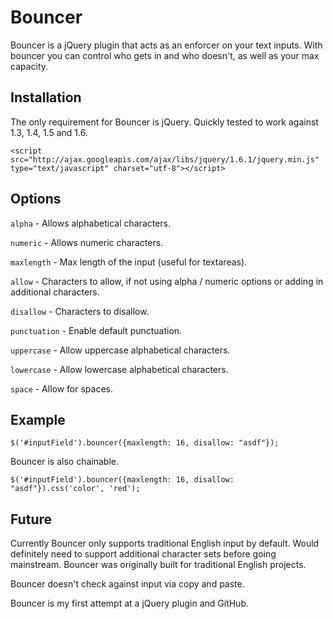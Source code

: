 Bouncer
=======
Bouncer is a jQuery plugin that acts as an enforcer on your text inputs. With bouncer you can control who gets in and who doesn't, as well as your max capacity.

Installation
------------
The only requirement for Bouncer is jQuery. Quickly tested to work against 1.3, 1.4, 1.5 and 1.6.

	<script src="http://ajax.googleapis.com/ajax/libs/jquery/1.6.1/jquery.min.js" type="text/javascript" charset="utf-8"></script>

Options
-------
`alpha` - Allows alphabetical characters.

`numeric` - Allows numeric characters.

`maxlength` - Max length of the input (useful for textareas).

`allow` - Characters to allow, if not using alpha / numeric options or adding in additional characters.

`disallow` - Characters to disallow.

`punctuation` - Enable default punctuation.

`uppercase` - Allow uppercase alphabetical characters.

`lowercase` - Allow lowercase alphabetical characters.

`space` - Allow for spaces.

Example
-------
	$('#inputField').bouncer({maxlength: 16, disallow: "asdf"});

Bouncer is also chainable.

	$('#inputField').bouncer({maxlength: 16, disallow: "asdf"}).css('color', 'red');

Future
------
Currently Bouncer only supports traditional English input by default. Would definitely need to support additional character sets before going mainstream. Bouncer was originally built for traditional English projects.

Bouncer doesn't check against input via copy and paste.

Bouncer is my first attempt at a jQuery plugin and GitHub.
